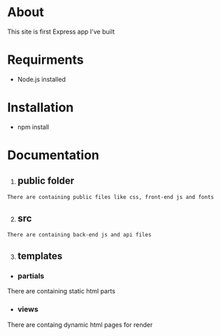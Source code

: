 # About
This site is first Express app I've built

# Requirments
  * Node.js installed

# Installation
  * npm install

# Documentation
  1. ## public folder
    There are containing public files like css, front-end js and fonts
  2. ## src
    There are containing back-end js and api files
  3. ## templates
  * ### partials
  There are containing static html parts
  * ### views
  There are containg dynamic html pages for render
